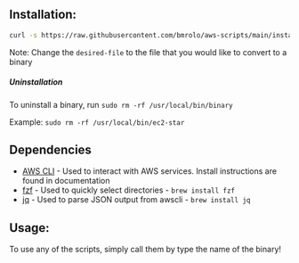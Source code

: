 ## Installation: 
```sh
curl -s https://raw.githubusercontent.com/bmrolo/aws-scripts/main/install.sh | bash -s -- -f desired-file.sh
```
Note: Change the `desired-file` to the file that you would like to convert to a binary

##### Uninstallation
To uninstall a binary, run `sudo rm -rf /usr/local/bin/binary`

Example: `sudo rm -rf /usr/local/bin/ec2-star`

## Dependencies
- [AWS CLI](https://docs.aws.amazon.com/cli/latest/userguide/getting-started-install.html) - Used to interact with AWS services. Install instructions are found in documentation 
- [fzf](https://github.com/junegunn/fzf?tab=readme-ov-file#using-homebrew) - Used to quickly select directories - `brew install fzf`
- [jq](https://github.com/jqlang/jq) - Used to parse JSON output from awscli - `brew install jq`

## Usage:
To use any of the scripts, simply call them by type the name of the binary!
